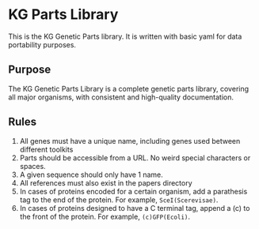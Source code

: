 # KG Parts Library

This is the KG Genetic Parts library. It is written with basic yaml for data portability purposes.

## Purpose

The KG Genetic Parts Library is a complete genetic parts library, covering all major organisms, with consistent and high-quality documentation. 

## Rules
1. All genes must have a unique name, including genes used between different toolkits
2. Parts should be accessible from a URL. No weird special characters or spaces.
3. A given sequence should only have 1 name.
4. All references must also exist in the papers directory
5. In cases of proteins encoded for a certain organism, add a parathesis tag to the end of the protein. For example, `SceI(Scerevisae)`.
6. In cases of proteins designed to have a C terminal tag, append a (c) to the front of the protein. For example, `(c)GFP(Ecoli)`.

